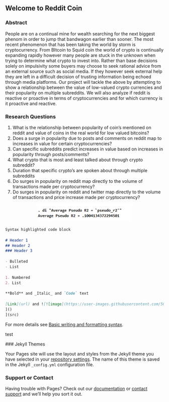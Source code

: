 ## Welcome to Reddit Coin

### Abstract 
People are on a continual mine for wealth searching for the next biggest phenom in order to
jump that bandwagon earlier than sooner. The most recent phenomenon that has been taking
the world by storm is cryptocurrency. From BItcoin to Squid coin the world of crypto is
continually expanding rapidly however many people are stuck in the unknown when trying to
determine what crypto to invest into. Rather than base decisions solely on impulsivity some
buyers may choose to seek rational advice from an external source such as social media. If they
however seek external help they are left in a difficult decision of trusting information being
echoed through media platforms. Our project will tackle the above by attempting to show a
relationship between the value of low-valued crypto currencies and their popularity on multiple
subreddits. We will also analyze if reddit is reactive or proactive in terms of cryptocurrencies and
for which currency is it proactive and reactive.


### Research Questions
1.  What is the relationship between popularity of coin’s mentioned on reddit and value of
coins in the real world for low valued bitcoins?
2.  Does a surge in popularity due to posts and comments on reddit map to increases in
value for certain cryptocurrencies?
3.  Can specific subreddits predict increases in value based on increases in popularity
through posts/comments?
4.  What crypto that is most and least talked about through crypto subreddit?
5.  Duration that specific crypto’s are spoken about through multiple subreddits
6.  Do surges in popularity on reddit map directly to the volume of transactions made per
cryptocurrency?
7.  Do surges in popularity on reddit and twitter map directly to the volume of transactions
and price increase made per cryptocurrency?
<p align="center">
   <img src= "https://github.com/JosephAugustine17/RedditCoin/blob/gh-pages/Model2AveragePseudoR2.png" />
</p>

```markdown
Syntax highlighted code block

# Header 1
## Header 2
### Header 3

- Bulleted
- List

1. Numbered
2. List

**Bold** and _Italic_ and `Code` text

[Link](url) and ![![image](https://user-images.githubusercontent.com/50184583/144765925-438d42c5-1b65-432e-ba42-305da82beb8e.png)
]()
](src)
```

For more details see [Basic writing and formatting syntax](https://docs.github.com/en/github/writing-on-github/getting-started-with-writing-and-formatting-on-github/basic-writing-and-formatting-syntax).

<p>test <p>
### Jekyll Themes

Your Pages site will use the layout and styles from the Jekyll theme you have selected in your [repository settings](https://github.com/JosephAugustine17/RedditCoin/settings/pages). The name of this theme is saved in the Jekyll `_config.yml` configuration file.

### Support or Contact

Having trouble with Pages? Check out our [documentation](https://docs.github.com/categories/github-pages-basics/) or [contact support](https://support.github.com/contact) and we’ll help you sort it out.
